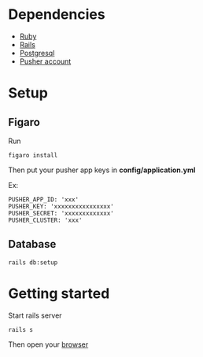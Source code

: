 # Dependencies
* [Ruby](https://www.ruby-lang.org/en/downloads/)
* [Rails](https://guides.rubyonrails.org/index.html)
* [Postgresql](https://www.postgresql.org/)
* [Pusher account](https://dashboard.pusher.com/accounts/sign_up)

# Setup

## Figaro
Run
```
figaro install
```
Then put your pusher app keys in **config/application.yml**

Ex:
```
PUSHER_APP_ID: 'xxx'
PUSHER_KEY: 'xxxxxxxxxxxxxxxx'
PUSHER_SECRET: 'xxxxxxxxxxxxx'
PUSHER_CLUSTER: 'xxx'
```

## Database

```
rails db:setup
```

# Getting started

Start rails server
```
rails s
```

Then open your [browser](localhost:3000)
